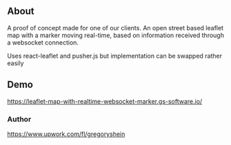 
## About

A proof of concept made for one of our clients.
An open street based leaflet map with a marker moving real-time, based on information received through a websocket connection.

Uses react-leaflet and pusher.js but implementation can be swapped rather easily


## Demo

https://leaflet-map-with-realtime-websocket-marker.gs-software.io/

### Author
https://www.upwork.com/fl/gregoryshein
